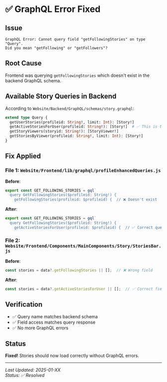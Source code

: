 # ✅ GraphQL Error Fixed

## Issue
```
GraphQL Error: Cannot query field "getFollowingStories" on type "Query". 
Did you mean "getFollowing" or "getFollowers"?
```

## Root Cause
Frontend was querying `getFollowingStories` which doesn't exist in the backend GraphQL schema.

## Available Story Queries in Backend
According to `Website/Backend/GraphQL/schemas/story.graphql`:

```graphql
extend type Query {
  getUserStories(profileid: String!, limit: Int): [Story!]
  getActiveStoriesForUser(profileid: String!): [Story!]  # ✅ This is the correct one
  getStoryViewers(storyid: String!): [StoryViewer!]
  getStoriesByViewer(profileid: String!, limit: Int): [Story!]
}
```

## Fix Applied

### File 1: `Website/Frontend/lib/graphql/profileEnhancedQueries.js`
**Before**:
```javascript
export const GET_FOLLOWING_STORIES = gql`
  query GetFollowingStories($profileid: String!) {
    getFollowingStories(profileid: $profileid) {  // ❌ Doesn't exist
```

**After**:
```javascript
export const GET_FOLLOWING_STORIES = gql`
  query GetFollowingStories($profileid: String!) {
    getActiveStoriesForUser(profileid: $profileid) {  // ✅ Correct query
```

### File 2: `Website/Frontend/Components/MainComponents/Story/StoriesBar.js`
**Before**:
```javascript
const stories = data?.getFollowingStories || [];  // ❌ Wrong field
```

**After**:
```javascript
const stories = data?.getActiveStoriesForUser || [];  // ✅ Correct field
```

## Verification
- ✅ Query name matches backend schema
- ✅ Field access matches query response
- ✅ No more GraphQL errors

## Status
**Fixed!** Stories should now load correctly without GraphQL errors.

---

*Last Updated: 2025-01-XX*  
*Status: ✅ Resolved*
